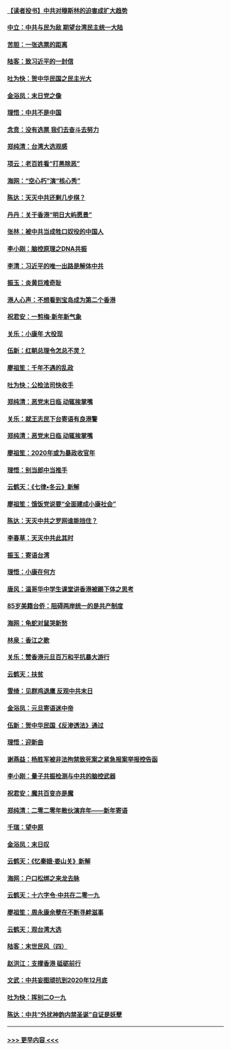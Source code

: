#### [【读者投书】中共对穆斯林的迫害成扩大趋势](../pages/nsc993/n11791371.md?t=01142322) 
#### [中立：中共与民为敌 期望台湾民主统一大陆](../pages/nsc993/n11790392.md?t=01142322) 
#### [苦胆：一张选票的距离](../pages/nsc993/n11788914.md?t=01142322) 
#### [陆客：致习近平的一封信](../pages/nsc993/n11788867.md?t=01142322) 
#### [吐为快：贺中华民国之民主光大](../pages/nsc993/n11788618.md?t=01142322) 
#### [金浴凤：末日党之像](../pages/nsc993/n11787475.md?t=01142322) 
#### [理悟：中共不是中国](../pages/nsc993/n11787463.md?t=01142322) 
#### [念贲：没有选票  我们去奋斗去努力](../pages/nsc993/n11787398.md?t=01142322) 
#### [郑纯清：台湾大选观感](../pages/nsc993/n11786210.md?t=01142322) 
#### [项云：老百姓看“打黑除恶”](../pages/nsc993/n11785398.md?t=01142322) 
#### [海网：“空心朽”演“核心秀”](../pages/nsc993/n11783874.md?t=01142322) 
#### [陈达：天灭中共还剩几步棋？](../pages/nsc993/n11783719.md?t=01142322) 
#### [丹丹：关于香港“明日大屿愿景”](../pages/nsc993/n11783273.md?t=01142322) 
#### [张林：被中共当成牲口奴役的中国人](../pages/nsc993/n11782397.md?t=01142322) 
#### [李小刚：脑控原理之DNA共振](../pages/nsc993/n11780962.md?t=01142322) 
#### [李清：习近平的唯一出路是解体中共](../pages/nsc993/n11780866.md?t=01142322) 
#### [振玉：炎黄巨难奇耻](../pages/nsc993/n11779632.md?t=01142322) 
#### [港人心声：不想看到宝岛成为第二个香港](../pages/nsc993/n11778817.md?t=01142322) 
#### [祝君安：一剪梅‧新年新气象](../pages/nsc993/n11776340.md?t=01142322) 
#### [关乐：小康年 大役现](../pages/nsc993/n11774213.md?t=01142322) 
#### [伍新：红朝总理令怎总不灵？](../pages/nsc993/n11770813.md?t=01142322) 
#### [廖祖笙：千年不遇的乱政](../pages/nsc993/n11770373.md?t=01142322) 
#### [吐为快：公检法司快收手](../pages/nsc993/n11770359.md?t=01142322) 
#### [郑纯清：恶党末日临 动辄挨掌嘴](../pages/nsc993/n11769912.md?t=01142322) 
#### [关乐：就王志民下台寄语有良港警](../pages/nsc993/n11769903.md?t=01142322) 
#### [郑纯清：恶党末日临 动辄挨掌嘴](../pages/nsc993/n11769356.md?t=01142322) 
#### [廖祖笙：2020年或为暴政收官年](../pages/nsc993/n11768216.md?t=01142322) 
#### [理悟：别当郎中当推手](../pages/nsc993/n11768243.md?t=01142322) 
#### [云鹤天：《七律▪冬云》新解](../pages/nsc993/n11768204.md?t=01142322) 
#### [廖祖笙：饿饭党说要“全面建成小康社会”](../pages/nsc993/n11767482.md?t=01142322) 
#### [陈达：天灭中共之罗网谁能挡住？](../pages/nsc993/n11767465.md?t=01142322) 
#### [李春草：天灭中共此其时](../pages/nsc993/n11767452.md?t=01142322) 
#### [振玉：寄语台湾](../pages/nsc993/n11767432.md?t=01142322) 
#### [理悟：小康在何方](../pages/nsc993/n11767394.md?t=01142322) 
#### [唐风：温哥华中学生课堂讲香港被踢下体之思考](../pages/nsc993/n11766848.md?t=01142322) 
#### [85岁美籍台侨：阻碍两岸统一的是共产制度](../pages/nsc993/n11765043.md?t=01142322) 
#### [海网：龟蛇对鼠哭新愁](../pages/nsc993/n11764895.md?t=01142322) 
#### [林泉：香江之歌](../pages/nsc993/n11764415.md?t=01142322) 
#### [关乐：赞香港元旦百万和平抗暴大游行](../pages/nsc993/n11764382.md?t=01142322) 
#### [云鹤天：扶贫](../pages/nsc993/n11764245.md?t=01142322) 
#### [雪绮：见群鸡退鹰  反观中共末日](../pages/nsc993/n11762112.md?t=01142322) 
#### [金浴凤：元旦寄语迷中帝](../pages/nsc993/n11761788.md?t=01142322) 
#### [伍新：贺中华民国《反渗透法》通过](../pages/nsc993/n11761994.md?t=01142322) 
#### [理悟：迎新曲](../pages/nsc993/n11761152.md?t=01142322) 
#### [谢燕益：杨胜军被非法拘禁致死案之紧急报案举报控告函](../pages/nsc993/n11756134.md?t=01142322) 
#### [李小刚：量子共振检测与中共的脑控武器](../pages/nsc993/n11754518.md?t=01142322) 
#### [祝君安：魔共百变亦是魔](../pages/nsc993/n11754469.md?t=01142322) 
#### [郑纯清：二零二零年散伙演弃年——新年寄语](../pages/nsc993/n11754195.md?t=01142322) 
#### [千瑞：望中原](../pages/nsc993/n11754159.md?t=01142322) 
#### [金浴凤：末日叹](../pages/nsc993/n11752359.md?t=01142322) 
#### [云鹤天：《忆秦娥‧娄山关》新解](../pages/nsc993/n11752348.md?t=01142322) 
#### [海网：户口松绑之来龙去脉](../pages/nsc993/n11752328.md?t=01142322) 
#### [云鹤天：十六字令‧中共在二零一九](../pages/nsc993/n11752305.md?t=01142322) 
#### [廖祖笙：周永康余孽在不断寻衅滋事](../pages/nsc993/n11751013.md?t=01142322) 
#### [云鹤天：观台湾大选](../pages/nsc993/n11751007.md?t=01142322) 
#### [陆客：末世民风（四）](../pages/nsc993/n11749203.md?t=01142322) 
#### [赵洪江：支撑香港 砥砺前行](../pages/nsc993/n11748482.md?t=01142322) 
#### [文武：中共妄图顽抗到2020年12月底](../pages/nsc993/n11748446.md?t=01142322) 
#### [吐为快：挥别二O一九](../pages/nsc993/n11748411.md?t=01142322) 
#### [陈达：中共“外扰神韵内禁圣诞”自证是妖孽](../pages/nsc993/n11748226.md?t=01142322) 

----
#### [ >>> 更早内容 <<< ](../indexes/nsc993-earlier.md)
